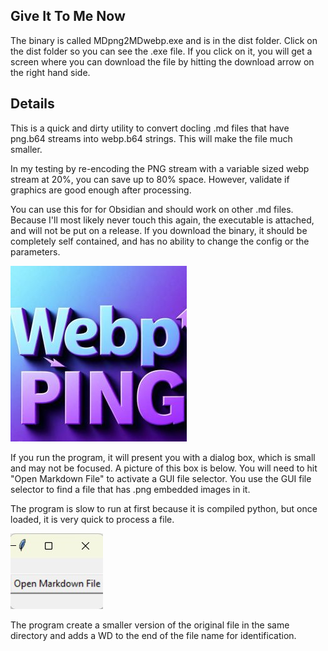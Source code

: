 ## Give It To Me Now

The binary is called MDpng2MDwebp.exe and is in the dist folder.  Click on the dist folder so you can see the .exe file.  If you click on it, you will get a screen where you can download the file by hitting the download arrow on the right hand side.  

## Details
This is a quick and dirty utility to convert docling .md files that have png.b64 streams into webp.b64 strings.  This will make the file much smaller.  

In my testing by re-encoding the PNG stream with a variable sized webp stream at 20%, you can save up to 80% space. However, validate if graphics are good enough after processing.


You can use this for for Obsidian and should work on other .md files.  Because I'll most likely never touch this again, the executable is attached, and will not be put on a release.  If you download the binary, it should be completely self contained, and has no ability to change the config or the parameters.

![ProgramIcon](./README_display/icon.jpg)


If you run the program, it will present you with a dialog box, which is small and may not be focused. A picture of this box is below.  You will need to hit "Open Markdown File" to activate a GUI file selector.  You use the GUI file selector to find a file that has .png embedded images in it.

The program is slow to run at first because it is compiled python, but once loaded, it is very quick to process a file.


![ProgramIcon](./README_display/Dialog.jpg)

The program create a smaller version of the original file in the same directory and adds a WD to the end of the file name for identification.

